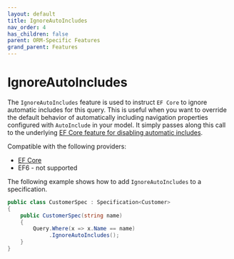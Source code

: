 ```yaml
---
layout: default
title: IgnoreAutoIncludes
nav_order: 4
has_children: false
parent: ORM-Specific Features
grand_parent: Features
---
```


# IgnoreAutoIncludes

The `IgnoreAutoIncludes` feature is used to instruct `EF Core` to ignore automatic includes for this query. This is useful when you want to override the default behavior of automatically including navigation properties configured with `AutoInclude` in your model. It simply passes along this call to the underlying [EF Core feature for disabling automatic includes](https://learn.microsoft.com/ef/core/querying/related-data/auto-includes#ignoring-auto-includes).

Compatible with the following providers:
- [EF Core](https://learn.microsoft.com/ef/core/querying/related-data/auto-includes#ignoring-auto-includes)
- EF6 - not supported

The following example shows how to add `IgnoreAutoIncludes` to a specification.

```csharp
public class CustomerSpec : Specification<Customer>
{
    public CustomerSpec(string name)
    {
        Query.Where(x => x.Name == name)
             .IgnoreAutoIncludes();
    }
}
```

